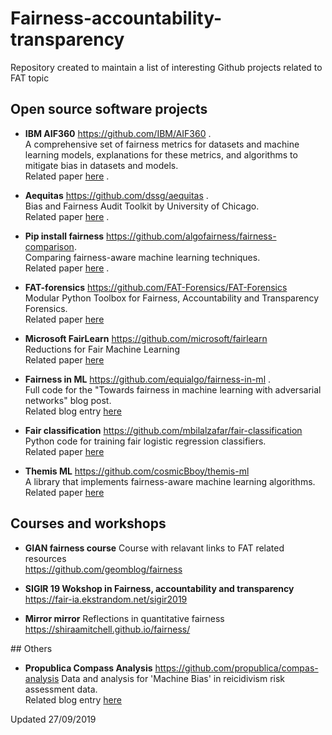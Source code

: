 # Fairness-accountability-transparency
Repository created to maintain a list of interesting Github projects related to FAT topic


## Open source software projects
* **IBM AIF360** 
   https://github.com/IBM/AIF360 .  
   A comprehensive set of fairness metrics for datasets and machine learning models, explanations for these metrics, and algorithms to mitigate bias in datasets and models.   
   Related paper [here](https://arxiv.org/abs/1810.01943) .  

* **Aequitas**
   https://github.com/dssg/aequitas .  
   Bias and Fairness Audit Toolkit by University of Chicago.   
   Related paper [here](https://arxiv.org/abs/1811.05577) .  

* **Pip install fairness** 
   https://github.com/algofairness/fairness-comparison.  
   Comparing fairness-aware machine learning techniques.   
   Related paper [here](https://arxiv.org/abs/1802.04422) .     

* **FAT-forensics** 
   https://github.com/FAT-Forensics/FAT-Forensics   
   Modular Python Toolbox for Fairness, Accountability and Transparency Forensics.   
   Related paper [here](https://arxiv.org/abs/1909.05167)   
   
 
* **Microsoft FairLearn** 
   https://github.com/microsoft/fairlearn   
   Reductions for Fair Machine Learning   
   Related paper [here](https://arxiv.org/abs/1803.02453)   
   
   
* **Fairness in ML**
   https://github.com/equialgo/fairness-in-ml .  
   Full code for the "Towards fairness in machine learning with adversarial networks" blog post.   
   Related blog entry [here](https://blog.godatadriven.com/fairness-in-ml)       
   

* **Fair classification**
   https://github.com/mbilalzafar/fair-classification   
   Python code for training fair logistic regression classifiers.   
   Related paper [here](https://arxiv.org/abs/1507.05259)   
   
  
 * **Themis ML**
   https://github.com/cosmicBboy/themis-ml   
   A library that implements fairness-aware machine learning algorithms.   
   Related paper [here](https://github.com/cosmicBboy/themis-ml/blob/master/paper/main.pdf)   



## Courses and workshops
* **GIAN fairness course**
   Course with relavant links to FAT related resources   
   https://github.com/geomblog/fairness   
   
* **SIGIR 19 Wokshop in Fairness, accountability and transparency**
   https://fair-ia.ekstrandom.net/sigir2019   
   
* **Mirror mirror**
   Reflections in quantitative fairness   
   https://shiraamitchell.github.io/fairness/   



## Others
* **Propublica Compass Analysis**
   https://github.com/propublica/compas-analysis
   Data and analysis for 'Machine Bias' in reicidivism risk assessment data.   
   Related blog entry [here](https://www.propublica.org/article/how-we-analyzed-the-compas-recidivism-algorithm)   







Updated 27/09/2019
